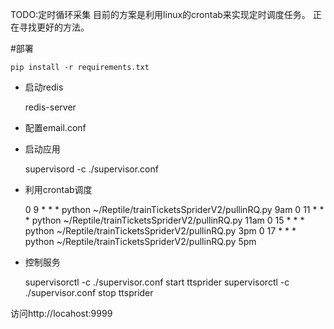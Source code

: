 TODO:定时循环采集
目前的方案是利用linux的crontab来实现定时调度任务。
正在寻找更好的方法。


#部署

    pip install -r requirements.txt

- 启动redis

    redis-server

- 配置email.conf

- 启动应用

    supervisord -c ./supervisor.conf


- 利用crontab调度

    0 9 * * *  python ~/Reptile/trainTicketsSpriderV2/pullinRQ.py 9am
    0 11 * * * python ~/Reptile/trainTicketsSpriderV2/pullinRQ.py 11am
    0 15 * * * python ~/Reptile/trainTicketsSpriderV2/pullinRQ.py 3pm
    0 17 * * * python ~/Reptile/trainTicketsSpriderV2/pullinRQ.py 5pm

- 控制服务

	supervisorctl -c ./supervisor.conf start ttsprider
	supervisorctl -c ./supervisor.conf stop ttsprider

访问http://locahost:9999
